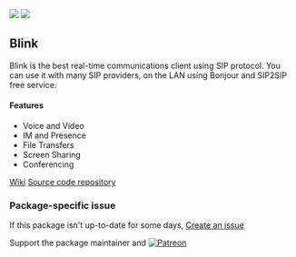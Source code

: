[![](https://img.shields.io/chocolatey/v/blink?color=green&label=blink)](https://chocolatey.org/packages/blink) [![](https://img.shields.io/chocolatey/dt/blink)](https://chocolatey.org/packages/blink)

## Blink
Blink is the best real-time communications client using SIP protocol. You can use it with many SIP providers, on the LAN using Bonjour and SIP2SIP free service.

#### Features
* Voice and Video	
* IM and Presence	
* File Transfers	
* Screen Sharing	
* Conferencing

[Wiki](http://blink-qt.ag-projects.com/)
[Source code repository](http://devel.ag-projects.com/repositories/blink-qt)

### Package-specific issue
If this package isn't up-to-date for some days, [Create an issue](https://github.com/tunisiano187/Chocolatey-packages/issues/new/choose)

Support the package maintainer and [![Patreon](https://cdn.jsdelivr.net/gh/tunisiano187/Chocolatey-packages@d15c4e19c709e7148588d4523ffc6dd3cd3c7e5e/icons/patreon.png)](https://www.patreon.com/tunisiano)
